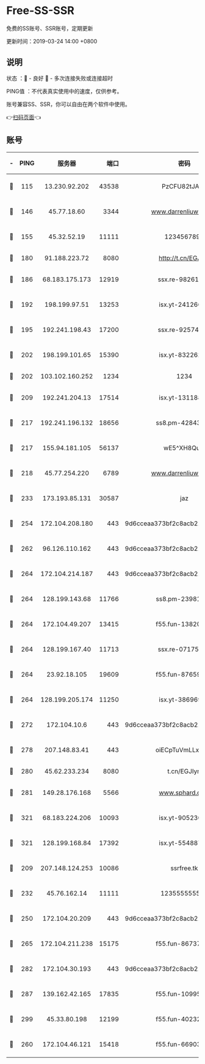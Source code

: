 # Free-SS-SSR

免费的SS账号、SSR账号，定期更新

更新时间：2019-03-24 14:00 +0800

## 说明

状态     ：🙂 - 良好 🙁 - 多次连接失败或连接超时

PING值   ：不代表真实使用中的速度，仅供参考。

账号兼容SS、SSR，你可以自由在两个软件中使用。

👉[扫码页面](https://liesauer.github.io/Free-SS-SSR/)👈

## 账号

|-|PING|服务器|端口|密码|加密方式|区域|
|:----:|:----:|:-----:|-----:|:----:|:----:|:----:|
|🙂|115|13.230.92.202|43538|PzCFU82tJAdZ|aes-256-cfb|JP|
|🙂|146|45.77.18.60|3344|www.darrenliuwei.com|aes-256-cfb|JP|
|🙂|155|45.32.52.19|11111|1234567890|aes-256-cfb|JP|
|🙂|180|91.188.223.72|8080|http://t.cn/EGJIyrl|rc4-md5|RU|
|🙂|186|68.183.175.173|12919|ssx.re-98261099|aes-256-cfb|US|
|🙂|192|198.199.97.51|13253|isx.yt-24126619|aes-256-cfb|US|
|🙂|195|192.241.198.43|17200|ssx.re-92574100|aes-256-cfb|US|
|🙂|202|198.199.101.65|15390|isx.yt-83226207|aes-256-cfb|US|
|🙂|202|103.102.160.252|1234|1234|rc4-md5|JP|
|🙂|209|192.241.204.13|17514|isx.yt-13118802|aes-256-cfb|US|
|🙂|217|192.241.196.132|18656|ss8.pm-42843855|aes-256-cfb|US|
|🙂|217|155.94.181.105|56137|wE5^XH8Quw|aes-256-cfb|US|
|🙂|218|45.77.254.220|6789|www.darrenliuwei.com|aes-256-cfb|SG|
|🙂|233|173.193.85.131|30587|jaz|aes-256-cfb|US|
|🙂|254|172.104.208.180|443|9d6cceaa373bf2c8acb22e60b6a58be6|aes-256-cfb|US|
|🙂|262|96.126.110.162|443|9d6cceaa373bf2c8acb22e60b6a58be6|aes-256-cfb|US|
|🙂|264|172.104.214.187|443|9d6cceaa373bf2c8acb22e60b6a58be6|aes-256-cfb|US|
|🙂|264|128.199.143.68|11766|ss8.pm-23981058|aes-256-cfb|SG|
|🙂|264|172.104.49.207|13415|f55.fun-13820852|aes-256-cfb|SG|
|🙂|264|128.199.167.40|11713|ssx.re-07175601|aes-256-cfb|SG|
|🙂|264|23.92.18.105|19609|f55.fun-87659227|aes-256-cfb|US|
|🙂|264|128.199.205.174|11250|isx.yt-38696916|aes-256-cfb|SG|
|🙂|272|172.104.10.6|443|9d6cceaa373bf2c8acb22e60b6a58be6|aes-256-cfb|US|
|🙂|278|207.148.83.41|443|oiECpTuVmLLxk4Ts|aes-256-cfb|AU|
|🙂|280|45.62.233.234|8080|t.cn/EGJIyrl|rc4-md5|CA|
|🙂|281|149.28.176.168|5566|www.sphard.com|aes-256-cfb|AU|
|🙂|321|68.183.224.206|10093|isx.yt-90523020|aes-256-cfb|SG|
|🙂|321|128.199.168.84|17392|isx.yt-55488760|aes-256-cfb|SG|
|🙂|209|207.148.124.253|10086|ssrfree.tk|aes-256-cfb|SG|
|🙂|232|45.76.162.14|11111|123555555555|aes-256-cfb|SG|
|🙂|250|172.104.20.209|443|9d6cceaa373bf2c8acb22e60b6a58be6|aes-256-cfb|US|
|🙂|265|172.104.211.238|15175|f55.fun-86737325|aes-256-cfb|US|
|🙂|282|172.104.30.193|443|9d6cceaa373bf2c8acb22e60b6a58be6|aes-256-cfb|US|
|🙂|287|139.162.42.165|17835|f55.fun-10995182|aes-256-cfb|SG|
|🙂|299|45.33.80.198|12199|f55.fun-40232335|aes-256-cfb|US|
|🙁|260|172.104.46.121|15418|f55.fun-66903373|aes-256-cfb|SG|
